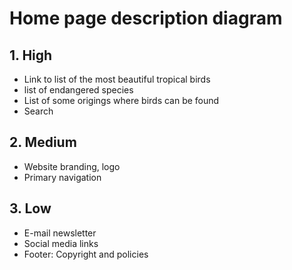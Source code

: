 # Home page description diagram

## 1. High

- Link to list of the most beautiful tropical birds 
- list of endangered species
- List of some origings where birds can be found
- Search

## 2. Medium

- Website branding, logo
- Primary navigation


## 3. Low

- E-mail newsletter
- Social media links
- Footer: Copyright and policies